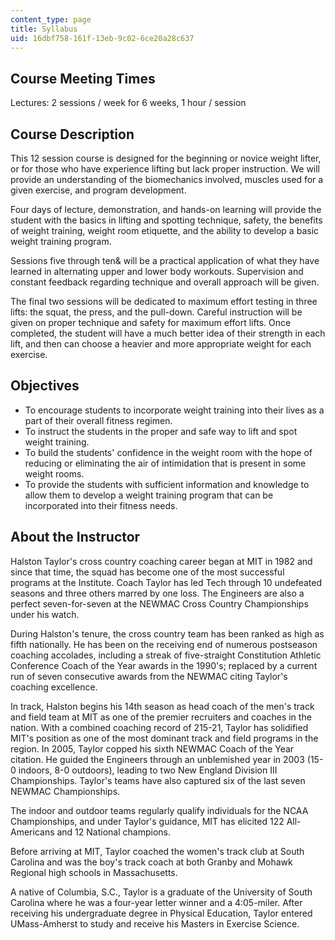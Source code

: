 ```yaml
---
content_type: page
title: Syllabus
uid: 16dbf758-161f-13eb-9c02-6ce20a28c637
---
```


Course Meeting Times
--------------------

Lectures: 2 sessions / week for 6 weeks, 1 hour / session

Course Description
------------------

This 12 session course is designed for the beginning or novice weight lifter, or for those who have experience lifting but lack proper instruction. We will provide an understanding of the biomechanics involved, muscles used for a given exercise, and program development.

Four days of lecture, demonstration, and hands-on learning will provide the student with the basics in lifting and spotting technique, safety, the benefits of weight training, weight room etiquette, and the ability to develop a basic weight training program.

Sessions five through ten& will be a practical application of what they have learned in alternating upper and lower body workouts. Supervision and constant feedback regarding technique and overall approach will be given.

The final two sessions will be dedicated to maximum effort testing in three lifts: the squat, the press, and the pull-down. Careful instruction will be given on proper technique and safety for maximum effort lifts. Once completed, the student will have a much better idea of their strength in each lift, and then can choose a heavier and more appropriate weight for each exercise.

Objectives
----------

*   To encourage students to incorporate weight training into their lives as a part of their overall fitness regimen.
*   To instruct the students in the proper and safe way to lift and spot weight training.
*   To build the students' confidence in the weight room with the hope of reducing or eliminating the air of intimidation that is present in some weight rooms.
*   To provide the students with sufficient information and knowledge to allow them to develop a weight training program that can be incorporated into their fitness needs.

About the Instructor
--------------------

Halston Taylor's cross country coaching career began at MIT in 1982 and since that time, the squad has become one of the most successful programs at the Institute. Coach Taylor has led Tech through 10 undefeated seasons and three others marred by one loss. The Engineers are also a perfect seven-for-seven at the NEWMAC Cross Country Championships under his watch.

During Halston's tenure, the cross country team has been ranked as high as fifth nationally. He has been on the receiving end of numerous postseason coaching accolades, including a streak of five-straight Constitution Athletic Conference Coach of the Year awards in the 1990's; replaced by a current run of seven consecutive awards from the NEWMAC citing Taylor's coaching excellence.

In track, Halston begins his 14th season as head coach of the men's track and field team at MIT as one of the premier recruiters and coaches in the nation. With a combined coaching record of 215-21, Taylor has solidified MIT's position as one of the most dominant track and field programs in the region. In 2005, Taylor copped his sixth NEWMAC Coach of the Year citation. He guided the Engineers through an unblemished year in 2003 (15-0 indoors, 8-0 outdoors), leading to two New England Division III Championships. Taylor's teams have also captured six of the last seven NEWMAC Championships.

The indoor and outdoor teams regularly qualify individuals for the NCAA Championships, and under Taylor's guidance, MIT has elicited 122 All-Americans and 12 National champions.

Before arriving at MIT, Taylor coached the women's track club at South Carolina and was the boy's track coach at both Granby and Mohawk Regional high schools in Massachusetts.

A native of Columbia, S.C., Taylor is a graduate of the University of South Carolina where he was a four-year letter winner and a 4:05-miler. After receiving his undergraduate degree in Physical Education, Taylor entered UMass-Amherst to study and receive his Masters in Exercise Science.